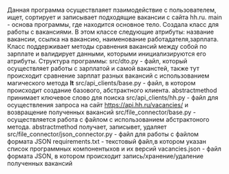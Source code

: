 Данная программа осуществлаяет пзаимодействие с пользователем, ищет, сортирует и записывает подходящие вакансии с сайта hh.ru. 
main - основа программы, где находится основное тело. 
Создала класс для работы с вакансиями. В этом классе следующие атрибуты: название вакансии, ссылка на вакансию, наименование работадателя,зарплата. Класс поддерживает методы сравнения вакансий между собой по зарплате и валидирует данными, которыми инициализируются его атрибуты. 
Структура программы:
src/dto.py - файл, который осуществляет работы с зарплатой и самой ваканстей, также тут происходит сравнение зарплат разных вакансий c использованием магического метода __lt__
src/api_clients/base.py - файл, в котором происходит создание базового, абстрактного клиента. abstractmethod принимает ключевое слово для поиска 
src/api_clients/hh.py - файл для осуществления запроса на сайт https://api.hh.ru/vacancies/ и возвращение полученных вакансий
src/file_connector/base.py - осуществляется работа с файлом с использованием абстрактоного метода. abstractmethod получает, записывет, удаляет
src/file_connector/json_connector.py - файл для работы с файлом формата JSON 
requirements.txt - текстовый файл,в котором указан список программных компонентыхов и их версий
vacancies.json -  файл формата JSON, в котором происходит запись/хранение/удаление полученных вакансий
